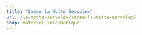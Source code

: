 ```yaml
---
title: "Samse la Motte Servolex"
url: /la-motte-servolex/samse-la-motte-servolex/
shop: matériel informatique
---
```

